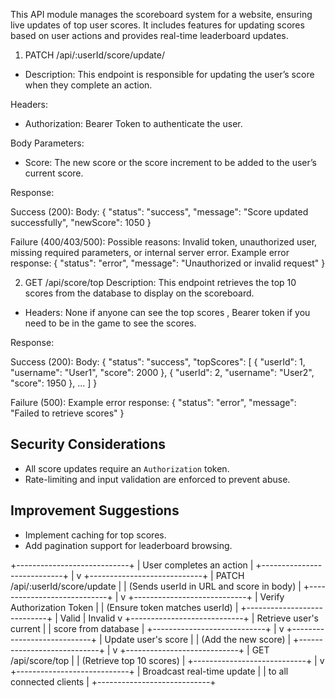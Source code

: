 

This API module manages the scoreboard system for a website, ensuring live updates of top user scores. It includes features for updating scores based on user actions and provides real-time leaderboard updates.




1. PATCH /api/:userId/score/update/
- Description: This endpoint is responsible for updating the user’s score when they complete an action.



Headers:
- Authorization: Bearer Token to authenticate the user.



Body Parameters:


- Score: The new score or the score increment to be added to the user’s current score.



Response:

Success (200):
Body:
{
  "status": "success",
  "message": "Score updated successfully",
  "newScore": 1050
}




Failure (400/403/500):
Possible reasons: Invalid token, unauthorized user, missing required parameters, or internal server error.
Example error response:
{
  "status": "error",
  "message": "Unauthorized or invalid request"
}




2. GET /api/score/top
Description: This endpoint retrieves the top 10 scores from the database to display on the scoreboard.


- Headers: None if anyone can see the top scores , Bearer token if you need to be in the game to see the scores.



Response:

Success (200):
Body: 
{
  "status": "success",
  "topScores": [
    { "userId": 1, "username": "User1", "score": 2000 },
    { "userId": 2, "username": "User2", "score": 1950 },
    ...
  ]
}

Failure (500):
Example error response:
{
  "status": "error",
  "message": "Failed to retrieve scores"
}


## Security Considerations
- All score updates require an `Authorization` token.
- Rate-limiting and input validation are enforced to prevent abuse.


## Improvement Suggestions
- Implement caching for top scores.
- Add pagination support for leaderboard browsing.




+----------------------------+
|   User completes an action  |
+----------------------------+
              |
              v
+----------------------------+
| PATCH /api/:userId/score/update |
|  (Sends userId in URL and score in body) |
+----------------------------+
              |
              v
+----------------------------+
|  Verify Authorization Token |
|   (Ensure token matches userId)  |
+----------------------------+
         | Valid | Invalid
              v
+----------------------------+
|  Retrieve user's current    |
|  score from database        |
+----------------------------+
              |
              v
+----------------------------+
|  Update user's score        |
|  (Add the new score)        |
+----------------------------+
              |
              v
+----------------------------+
|   GET /api/score/top         |
|  (Retrieve top 10 scores)  |
+----------------------------+
              |
              v
+----------------------------+
|  Broadcast real-time update |
|  to all connected clients  |
+----------------------------+
